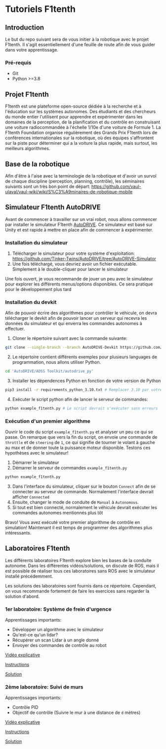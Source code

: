 # Tutoriels F1tenth

## Introduction

Le but du repo suivant sera de vous initier à la robotique avec le projet F1tenth. Il s'agit essentiellement d'une feuille de route afin de vous guider dans votre apprentissage.

### Pré-requis

- Git
- Python >=3.8


## Projet F1tenth

F1tenth est une plateforme open-source dédiée à la recherche et à l'éducation sur les systèmes autonomes. Des étudiants et des chercheurs du monde entier l'utilisent pour apprendre et expérimenter dans les domaines de la perception, de la planification et du contrôle en construisant une voiture radiocommandée à l'échelle 1/10e d'une voiture de Formule 1. La F1tenth Foundation organise régulièrement des Grands Prix F1tenth lors de conférences internationales sur la robotique, où des équipes s'affrontent sur la piste pour déterminer qui a la voiture la plus rapide, mais surtout, les meilleurs algorithmes.


## Base de la robotique

Afin d'être à l'aise avec la terminologie de la robotique et d'avoir un survol de chaque discipline (perception, planning, contrôle), les séminaires suivants sont un très bon point de départ: https://github.com/vaul-ulaval/vaul-wiki/wiki/S%C3%A9minaires-de-robotique-mobile


## Simulateur F1tenth AutoDRIVE

Avant de commencer à travailler sur un vrai robot, nous allons commencer par installer le simulateur F1tenth [AutoDRIVE](https://autodrive-ecosystem.github.io/). Ce simulateur est basé sur Unity et est rapide à mettre en place afin de commencer à expérimenter.

### Installation du simulateur

1. Télécharger le simulateur pour votre système d'exploitation: https://github.com/Tinker-Twins/AutoDRIVE/tree/AutoDRIVE-Simulator
2. Une fois téléchargé, vous devriez avoir un fichier exécutable. Simplement à le double-cliquer pour lancer le simulateur

Une fois ouvert, je vous recommande de jouer un peu avec le simulateur pour explorer les différents menus/options disponibles. Ce sera pratique pour le développement plus tard

### Installation du devkit

Afin de pouvoir écrire des algorithmes pour contrôler le véhicule, on devra télécharger le devkit afin de pouvoir lancer un serveur qui recevra les données du simulateur et qui enverra les commandes autonomes à effectuer.

1. Cloner le répertoire suivant avec la commande suivante:
```bash
git clone --single-branch --branch AutoDRIVE-Devkit https://github.com/Tinker-Twins/AutoDRIVE.git
```
2. Le répertoire contient différents exemples pour plusieurs languages de programmation, nous allons utiliser Python.
```bash
cd 'AutoDRIVE/ADSS Toolkit/autodrive_py'
```
3. Installer les dépendences Python en fonction de votre version de Python
```bash
pip3 install -r requirements_python_3.10.txt # Remplacer 3.10 par votre version de Python
```
4. Exécuter le script python afin de lancer le serveur de commandes:
```bash
python example_f1tenth.py # Le script devrait s'exécuter sans erreurs
```

### Exécution d'un premier algorithme

Ouvrir le code du script `example_f1tenth.py` et analyser un peu ce qui se passe. On remarque que vers la fin du script, on envoie une commande de `throttle` et de `steering` de `1`, ce qui signifie de tourner le volant à gauche au max et de donner toute la puissance moteur disponible. Testons ces hypothèses avec le simulateur!

1. Démarrer le simulateur
2. Démarrer le serveur de commandes `example_f1tenth.py`
```bash
python example_f1tenth.py
```
3. Dans l'interface du simulateur, cliquer sur le bouton `Connect` afin de se connecter au serveur de commande. Normalement l'interface devrait afficher `Connected`
4. Ensuite, changer le mode de conduite de `Manual` à `Autonomous`.
5. Si tout est bien connecté, normalement le véhicule devrait exécuter les commandes autonomes mentionnés plus tôt

Bravo! Vous avez exécuté votre premier algorithme de contrôle en simulation! Maintenant il est temps de programmer des algorithmes plus intéressants.


## Laboratoires F1tenth

Les différents laboratoires F1tenth explore bien les bases de la conduite autonome. Dans les différentes vidéos/solutions, on discute de ROS, mais il est possible de réaliser tous ces laboratoires sans ROS avec le simulateur installé précédemment.

Les solutions des laboratoires sont fournis dans ce répertoire. Cependant, on vous recommande fortement de faire les exercices sans regarder la solution d'abord.

### 1er laboratoire: Système de frein d'urgence

Apprentissages importants:
- Développer un algorithme avec le simulateur
- Qu'est-ce qu'un lidar?
- Récupérer un scan Lidar à un angle donné
- Envoyer des commandes de contrôle au robot

[Vidéo explicative](https://www.youtube.com/watch?v=k4FQ-dZ0Lp8)

[Instructions](https://github.com/f1tenth/f1tenth_lab2_template)

[Solution](./solutions-labs/emergency_braking.py)

### 2ème laboratoire: Suivi de murs

Apprentissages importants:
- Contrôle PID
- Objectif de contrôle (Suivre le mur à une distance de `d` mètres)

[Vidéo explicative](https://www.youtube.com/watch?v=qIpiqhO3ITY)

[Instructions](https://github.com/f1tenth/f1tenth_lab3_template)

[Solution](./solutions-labs/wall_follow.py)